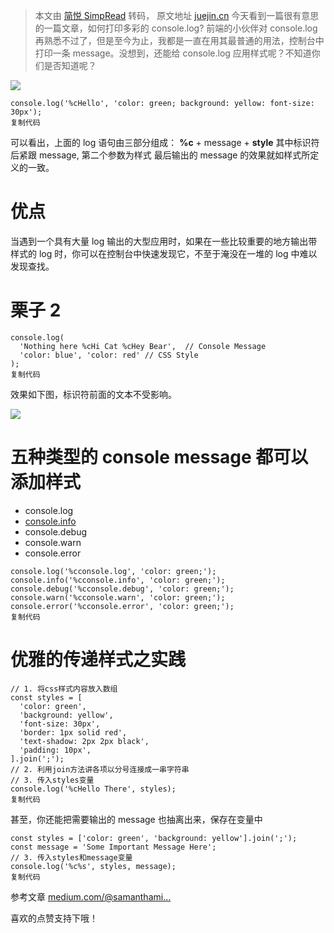 > 本文由 [简悦 SimpRead](http://ksria.com/simpread/) 转码， 原文地址 [juejin.cn](https://juejin.cn/post/6844903725908099079) 今天看到一篇很有意思的一篇文章，如何打印多彩的 console.log? 前端的小伙伴对 console.log 再熟悉不过了，但是至今为止，我都是一直在用其最普通的用法，控制台中打印一条 message。没想到，还能给 console.log 应用样式呢？不知道你们是否知道呢？

![](https://p1-jj.byteimg.com/tos-cn-i-t2oaga2asx/gold-user-assets/2018/11/27/167557f4f44d11b3~tplv-t2oaga2asx-watermark.awebp)

```
console.log('%cHello', 'color: green; background: yellow: font-size: 30px');
复制代码
```

可以看出，上面的 log 语句由三部分组成： **%c** + message + **style** 其中标识符后紧跟 message, 第二个参数为样式 最后输出的 message 的效果就如样式所定义的一致。

优点
==

当遇到一个具有大量 log 输出的大型应用时，如果在一些比较重要的地方输出带样式的 log 时，你可以在控制台中快速发现它，不至于淹没在一堆的 log 中难以发现查找。

栗子 2
====

```
console.log(
  'Nothing here %cHi Cat %cHey Bear',  // Console Message
  'color: blue', 'color: red' // CSS Style
);
复制代码
```

效果如下图，标识符前面的文本不受影响。

![](https://p1-jj.byteimg.com/tos-cn-i-t2oaga2asx/gold-user-assets/2018/11/27/167558a807a924d7~tplv-t2oaga2asx-watermark.awebp)

五种类型的 console message 都可以添加样式
=============================

*   console.log
*   [console.info](https://link.juejin.cn?target=http%3A%2F%2Fconsole.info "http://console.info")
*   console.debug
*   console.warn
*   console.error

```
console.log('%cconsole.log', 'color: green;');
console.info('%cconsole.info', 'color: green;');
console.debug('%cconsole.debug', 'color: green;');
console.warn('%cconsole.warn', 'color: green;');
console.error('%cconsole.error', 'color: green;');
复制代码
```

优雅的传递样式之实践
==========

```
// 1. 将css样式内容放入数组
const styles = [
  'color: green', 
  'background: yellow', 
  'font-size: 30px',
  'border: 1px solid red',
  'text-shadow: 2px 2px black',
  'padding: 10px',
].join(';'); 
// 2. 利用join方法讲各项以分号连接成一串字符串
// 3. 传入styles变量
console.log('%cHello There', styles);
复制代码
```

甚至，你还能把需要输出的 message 也抽离出来，保存在变量中

```
const styles = ['color: green', 'background: yellow'].join(';');
const message = 'Some Important Message Here';
// 3. 传入styles和message变量
console.log('%c%s', styles, message);
复制代码
```

参考文章 [medium.com/@samanthami…](https://link.juejin.cn?target=https%3A%2F%2Fmedium.com%2F%40samanthaming%2Fcolorful-console-message-2e8203786838 "https://medium.com/@samanthaming/colorful-console-message-2e8203786838")

喜欢的点赞支持下哦！